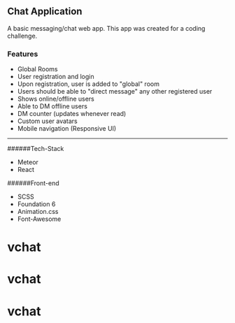 Chat Application
---------------

A basic messaging/chat web app. This app was created for a coding challenge. 


### Features
* Global Rooms
* User registration and login
* Upon registration, user is added to "global" room
* Users should be able to "direct message" any other registered user
* Shows online/offline users
* Able to DM offline users
* DM counter (updates whenever read)
* Custom user avatars
* Mobile navigation (Responsive UI)

---------------

######Tech-Stack
* Meteor
* React

######Front-end
* SCSS
* Foundation 6
* Animation.css
* Font-Awesome
# vchat
# vchat
# vchat
